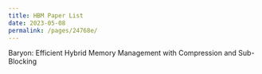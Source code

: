 ```yaml
---
title: HBM Paper List
date: 2023-05-08 
permalink: /pages/24768e/
---
```

Baryon: Efficient Hybrid Memory Management with Compression and Sub-Blocking
